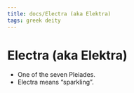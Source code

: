 ```yaml
---
title: docs/Electra (aka Elektra)
tags: greek deity
---
```


# Electra (aka Elektra) 
- One of the seven Pleiades.
- Electra means “sparkling”.